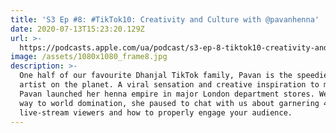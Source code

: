 ```yaml
---
title: 'S3 Ep #8: #TikTok10: Creativity and Culture with @pavanhenna'
date: 2020-07-13T15:23:20.129Z
url: >-
  https://podcasts.apple.com/ua/podcast/s3-ep-8-tiktok10-creativity-and-culture-with-pavanhenna/id1449998981?i=1000484416286
image: /assets/1080x1080_frame8.jpg
description: >-
  One half of our favourite Dhanjal TikTok family, Pavan is the speediest henna
  artist on the planet. A viral sensation and creative inspiration to millions,
  Pavan launched her henna empire in major London department stores. Well on the
  way to world domination, she paused to chat with us about garnering 40K
  live-stream viewers and how to properly engage your audience.
---
```


